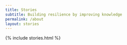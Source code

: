 ```yaml
---
title: Stories
subtitle: Building resilience by improving knowledge
permalink: /about
layout: stories
---
```

{% include stories.html %}